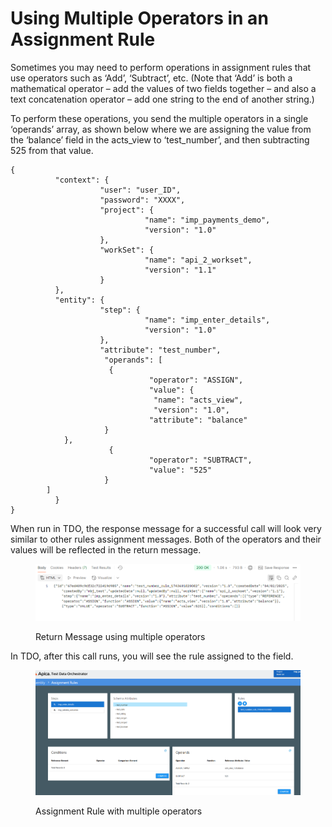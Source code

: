 # Using Multiple Operators in an Assignment Rule

Sometimes you may need to perform operations in assignment rules that use operators such as ‘Add’, ‘Subtract’, etc.  (Note that ‘Add’ is both a mathematical operator – add the values of two fields together – and also a text concatenation operator – add one string to the end of another string.)

&#x20;

To perform these operations, you send the multiple operators in a single ‘operands’ array, as shown below where we are assigning the value from the ‘balance’ field in the acts\_view to ‘test\_number’, and then subtracting 525 from that value.

&#x20;

```
{
          "context": {
                    "user": "user_ID",
                    "password": "XXXX",
                    "project": {
                              "name": "imp_payments_demo",
                              "version": "1.0"
                    },
                    "workSet": {
                              "name": "api_2_workset",
                              "version": "1.1"
                    }
          },
          "entity": {
                    "step": {
                              "name": "imp_enter_details",
                              "version": "1.0"
                    },
                    "attribute": "test_number",           
                     "operands": [
                      {
                               "operator": "ASSIGN",
                               "value": {
                                "name": "acts_view",
                                "version": "1.0",
                               "attribute": "balance"
                     }
            },
                      {
                               "operator": "SUBTRACT",
                               "value": "525"
                     }
        ]
          }
}
```

&#x20;

When run in TDO, the response message for a successful call will look very similar to other rules assignment messages.  Both of the operators and their values will be reflected in the return message.

<figure><img src="../../../../../../.gitbook/assets/image (8) (1).png" alt=""><figcaption><p>Return Message using multiple operators</p></figcaption></figure>

In TDO, after this call runs, you will see the rule assigned to the field.

<figure><img src="../../../../../../.gitbook/assets/image (9) (1).png" alt=""><figcaption><p>Assignment Rule with multiple operators</p></figcaption></figure>
